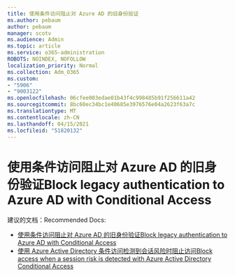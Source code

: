 ```yaml
---
title: 使用条件访问阻止对 Azure AD 的旧身份验证
ms.author: pebaum
author: pebaum
manager: scotv
ms.audience: Admin
ms.topic: article
ms.service: o365-administration
ROBOTS: NOINDEX, NOFOLLOW
localization_priority: Normal
ms.collection: Adm_O365
ms.custom:
- "5906"
- "9003122"
ms.openlocfilehash: 06cfee003edae01b43f4c998485b91f256611a42
ms.sourcegitcommit: 8bc60ec34bc1e40685e3976576e04a2623f63a7c
ms.translationtype: MT
ms.contentlocale: zh-CN
ms.lasthandoff: 04/15/2021
ms.locfileid: "51820132"
---
```

# <a name="block-legacy-authentication-to-azure-ad-with-conditional-access"></a><span data-ttu-id="3d7f4-102">使用条件访问阻止对 Azure AD 的旧身份验证</span><span class="sxs-lookup"><span data-stu-id="3d7f4-102">Block legacy authentication to Azure AD with Conditional Access</span></span>

<span data-ttu-id="3d7f4-103">建议的文档：</span><span class="sxs-lookup"><span data-stu-id="3d7f4-103">Recommended Docs:</span></span>

- [<span data-ttu-id="3d7f4-104">使用条件访问阻止对 Azure AD 的旧身份验证</span><span class="sxs-lookup"><span data-stu-id="3d7f4-104">Block legacy authentication to Azure AD with Conditional Access</span></span>](https://docs.microsoft.com/azure/active-directory/conditional-access/block-legacy-authentication#next-steps)
- [<span data-ttu-id="3d7f4-105">使用 Azure Active Directory 条件访问检测到会话风险时阻止访问</span><span class="sxs-lookup"><span data-stu-id="3d7f4-105">Block access when a session risk is detected with Azure Active Directory Conditional Access</span></span>](https://docs.microsoft.com/azure/active-directory/conditional-access/app-sign-in-risk)